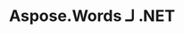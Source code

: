 ---
title: Aspose.Words لـ .NET
linktitle: Aspose.Words لـ .NET
articleTitle: Aspose.Words لـ .NET
type: docs
weight: 10
url: /ar/net/
keywords: "Aspose.Words لـ .NET Aspose Words Aspose مرجع API تحويل docx إلى pdf مقارنة إنشاء تحرير word تقسيم bmp rtf odt open office html tiff doc dot wordml mobi chm txt md markdown xps svg ps postscript pcl epub azw3 kf8 png emf jpg gif دمج البريد جدول تقارير مستند"
description: "Aspose.Words هي مكتبة فئات يمكن للمطورين استخدامها على منصات متنوعة لمجموعة متنوعة من مهام معالجة المستندات."
is_root: true
---